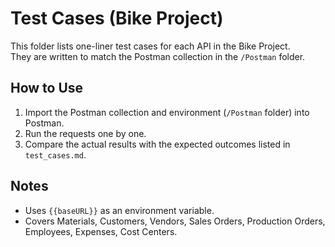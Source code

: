 # Test Cases (Bike Project)

This folder lists one-liner test cases for each API in the Bike Project.  
They are written to match the Postman collection in the `/Postman` folder.

## How to Use
1. Import the Postman collection and environment (`/Postman` folder) into Postman.  
2. Run the requests one by one.  
3. Compare the actual results with the expected outcomes listed in `test_cases.md`.  

## Notes
- Uses `{{baseURL}}` as an environment variable.  
- Covers Materials, Customers, Vendors, Sales Orders, Production Orders, Employees, Expenses, Cost Centers.  
